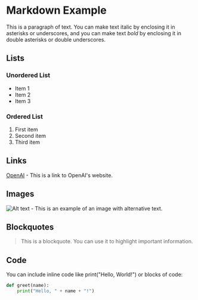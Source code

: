 # Markdown Example

This is a paragraph of text. You can make text italic by enclosing it in asterisks or underscores, and you can make text *bold* by enclosing it in double asterisks or double underscores.

## Lists

### Unordered List
- Item 1
- Item 2
- Item 3

### Ordered List
1. First item
2. Second item
3. Third item

## Links

[OpenAI](https://openai.com) - This is a link to OpenAI's website.

## Images

![Alt text](https://via.placeholder.com/150) - This is an example of an image with alternative text.

## Blockquotes

> This is a blockquote. You can use it to highlight important information.

## Code

You can include inline code like print("Hello, World!") or blocks of code:

```python
def greet(name):
    print("Hello, " + name + "!")
